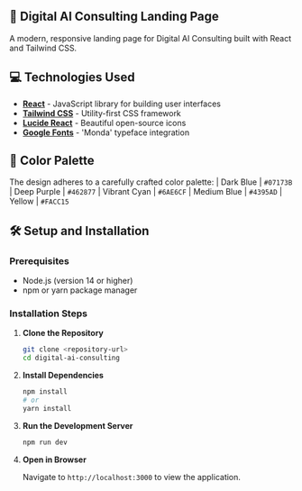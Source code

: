## 🚀 Digital AI Consulting Landing Page

A modern, responsive landing page for Digital AI Consulting built with React and Tailwind CSS.

## 💻 Technologies Used

- **[React](https://reactjs.org/)** - JavaScript library for building user interfaces
- **[Tailwind CSS](https://tailwindcss.com/)** - Utility-first CSS framework
- **[Lucide React](https://lucide.dev/)** - Beautiful open-source icons
- **[Google Fonts](https://fonts.google.com/)** - 'Monda' typeface integration

## 🎨 Color Palette
The design adheres to a carefully crafted color palette:
| Dark Blue | `#07173B` 
| Deep Purple | `#462877` 
| Vibrant Cyan | `#6AE6CF` 
| Medium Blue | `#4395AD` 
| Yellow | `#FACC15` 

## 🛠️ Setup and Installation

### Prerequisites
- Node.js (version 14 or higher)
- npm or yarn package manager

### Installation Steps

1. **Clone the Repository**
   ```bash
   git clone <repository-url>
   cd digital-ai-consulting
   ```

2. **Install Dependencies**
   ```bash
   npm install
   # or
   yarn install
   ```

3. **Run the Development Server**
   ```bash
   npm run dev
   ```

4. **Open in Browser**
   
   Navigate to `http://localhost:3000` to view the application.

